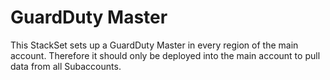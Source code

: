 # GuardDuty Master

This StackSet sets up a GuardDuty Master in every region of the main account. Therefore it should only be deployed into the main account to pull data from all Subaccounts.